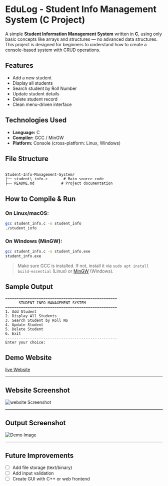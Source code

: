 # EduLog - Student Info Management System (C Project)

A simple **Student Information Management System** written in **C**, using only basic concepts like arrays and structures — no advanced data structures. This project is designed for beginners to understand how to create a console-based system with CRUD operations.

## Features

-  Add a new student  
-  Display all students  
-  Search student by Roll Number  
-  Update student details  
-  Delete student record  
-  Clean menu-driven interface  

## Technologies Used

- **Language:** C  
- **Compiler:** GCC / MinGW  
- **Platform:** Console (cross-platform: Linux, Windows)

## File Structure

```

Student-Info-Management-System/
├── student\_info.c       # Main source code
├── README.md            # Project documentation

````

## How to Compile & Run

### On Linux/macOS:
```bash
gcc student_info.c -o student_info
./student_info
````

### On Windows (MinGW):

```bash
gcc student_info.c -o student_info.exe
student_info.exe
```

>  Make sure GCC is installed. If not, install it via `sudo apt install build-essential` (Linux) or [MinGW](https://www.mingw-w64.org/) (Windows).

## Sample Output

```
==================================================
      STUDENT INFO MANAGEMENT SYSTEM
==================================================
1. Add Student
2. Display All Students
3. Search Student by Roll No
4. Update Student
5. Delete Student
6. Exit
--------------------------------------------------
Enter your choice:
```

## Demo Website

[live Website](https://arun-r-007.github.io/EduLog/)

---

## Website Screenshot

![website Screenshot](https://github.com/user-attachments/assets/d56cb82b-0434-4474-92e5-ecadc50c3327)

---

## Output Screenshot

![Demo Image](https://github.com/user-attachments/assets/83a5827a-a1a5-443e-9503-e61edf68c9de)

---

## Future Improvements

* [ ] Add file storage (text/binary)
* [ ] Add input validation
* [ ] Create GUI with C++ or web frontend
